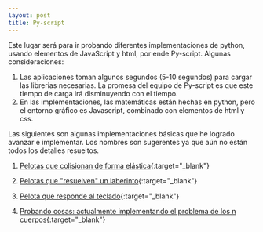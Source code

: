 ```yaml
---
layout: post
title: Py-script
---
```


Este lugar será para ir probando diferentes implementaciones de python, usando elementos de JavaScript y html, por ende Py-script. Algunas consideraciones:

1. Las aplicaciones toman algunos segundos (5-10 segundos) para cargar las librerias necesarias. La promesa del equipo de Py-script es que este tiempo de carga irá disminuyendo con el tiempo. 
2. En las implementaciones, las matemáticas están hechas en python, pero el entorno gráfico es Javascript, combinado con elementos de html y css.

Las siguientes son algunas implementaciones básicas que he logrado avanzar e implementar. Los nombres son sugerentes ya que aún no están todos los detalles resueltos.

1. [Pelotas que colisionan de forma elástica](https://nicomedinap.github.io/apuntes/pyscript/PelotasElasticas.html){:target="_blank"}

2. [Pelotas que "resuelven" un laberinto](https://nicomedinap.github.io/apuntes/pyscript/Laberinto.html
){:target="_blank"}

3. [Pelota que responde al teclado](https://nicomedinap.github.io/apuntes/pyscript/Pelota_Interactiva.html
){:target="_blank"}

4. [Probando cosas: actualmente implementando el problema de los n cuerpos](https://nicomedinap.github.io/apuntes/pyscript/Tests_PyScript.html){:target="_blank"}

